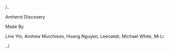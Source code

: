 /..

Amherst Discovery

Made By

Line Yin, Andrew Murchison,  Hoang Nguyen,  Leecaleb,  Michael White,  Mi Li

../
